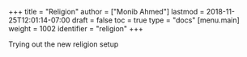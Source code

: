+++
title = "Religion"
author = ["Monib Ahmed"]
lastmod = 2018-11-25T12:01:14-07:00
draft = false
toc = true
type = "docs"
[menu.main]
  weight = 1002
  identifier = "religion"
+++

Trying out the new religion setup
